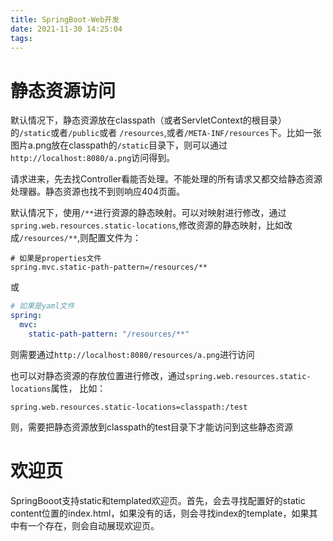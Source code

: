 ```yaml
---
title: SpringBoot-Web开发
date: 2021-11-30 14:25:04
tags:
---
```


# 静态资源访问
默认情况下，静态资源放在classpath（或者ServletContext的根目录）的`/static`或者`/public`或者 `/resources`,或者`/META-INF/resources`下。比如一张图片a.png放在classpath的`/static`目录下，则可以通过`http://localhost:8080/a.png`访问得到。

请求进来，先去找Controller看能否处理。不能处理的所有请求又都交给静态资源处理器。静态资源也找不到则响应404页面。

默认情况下，使用`/**`进行资源的静态映射。可以对映射进行修改，通过`spring.web.resources.static-locations`,修改资源的静态映射，比如改成`/resources/**`,则配置文件为：
```
# 如果是properties文件
spring.mvc.static-path-pattern=/resources/**
```
或
```yml
# 如果是yaml文件
spring:
  mvc:
    static-path-pattern: "/resources/**"
```
则需要通过`http://localhost:8080/resources/a.png`进行访问

也可以对静态资源的存放位置进行修改，通过`spring.web.resources.static-locations`属性，
比如：
```
spring.web.resources.static-locations=classpath:/test
```
则，需要把静态资源放到classpath的test目录下才能访问到这些静态资源

# 欢迎页
SpringBooot支持static和templated欢迎页。首先，会去寻找配置好的static content位置的index.html，如果没有的话，则会寻找index的template，如果其中有一个存在，则会自动展现欢迎页。






